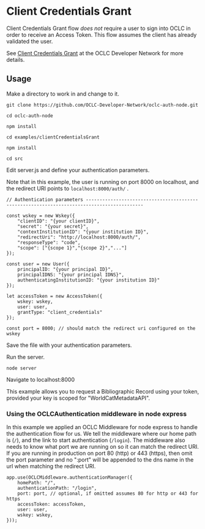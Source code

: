 # Client Credentials Grant

Client Credentials Grant flow *does not* require a user to sign into OCLC in order to receive an Access Token. This flow assumes the client has already validated the user.

See [Client Credentials Grant](https://www.oclc.org/developer/develop/authentication/access-tokens/client-credentials-grant.en.html) at the OCLC Developer Network for more details.

## Usage

Make a directory to work in and change to it.

```
git clone https://github.com/OCLC-Developer-Network/oclc-auth-node.git

cd oclc-auth-node

npm install

cd examples/clientCredentialsGrant

npm install

cd src
```
Edit server.js and define your authentication parameters.

Note that in this example, the user is running on port 8000 on localhost, and the redirect URI points to ```localhost:8000/auth/``` .
```
// Authentication parameters -------------------------------------------------------------------------------------------

const wskey = new Wskey({
    "clientID": "{your clientID}",
    "secret": "{your secret}",
    "contextInstitutionID": "{your institution ID}",
    "redirectUri": "http://localhost:8000/auth/",
    "responseType": "code",
    "scope": ["{scope 1}","{scope 2}","..."]
});

const user = new User({
    principalID: "{your principal ID}",
    principalIDNS: "{your principal IDNS}",
    authenticatingInstitutionID: "{your institution ID}"
});

let accessToken = new AccessToken({
    wskey: wskey,
    user: user,
    grantType: "client_credentials"
});

const port = 8000; // should match the redirect uri configured on the wskey
```
Save the file with your authentication parameters.

Run the server.
```
node server
```
Navigate to localhost:8000

This example allows you to request a Bibliographic Record using your token, provided your key is scoped for "WorldCatMetadataAPI".

### Using the OCLCAuthentication middleware in node express

In this example we applied an OCLC Middleware for node express to handle the authentication flow for us. We tell the middleware where our home path is (```/```), and the link to start authentication (```/login```). The middleware also needs to know what port we are running on so it can match the redirect URI. If you are running in production on port 80 (http) or 443 (https), then omit the port parameter and no ":port" will be appended to the dns name in the url when matching the redirect URI.

```
app.use(OCLCMiddleware.authenticationManager({
    homePath: "/",
    authenticationPath: "/login",
    port: port, // optional, if omitted assumes 80 for http or 443 for https
    accessToken: accessToken,
    user: user,
    wskey: wskey,
}));
```

